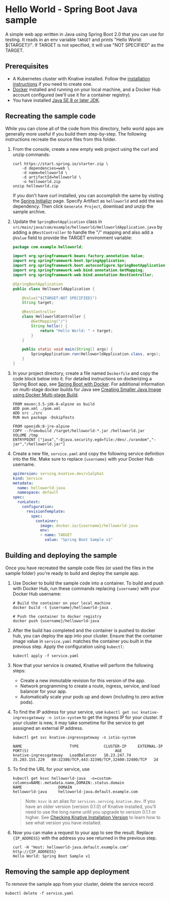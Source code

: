 # Hello World - Spring Boot Java sample

A simple web app written in Java using Spring Boot 2.0 that you can use for testing.
It reads in an env variable `TARGET` and prints "Hello World: ${TARGET}!". If
TARGET is not specified, it will use "NOT SPECIFIED" as the TARGET.

## Prerequisites

* A Kubernetes cluster with Knative installed. Follow the
  [installation instructions](https://github.com/knative/docs/blob/master/install/README.md) if you need
  to create one.
* [Docker](https://www.docker.com) installed and running on your local machine,
  and a Docker Hub account configured (we'll use it for a container registry).
* You have installed [Java SE 8 or later JDK](http://www.oracle.com/technetwork/java/javase/downloads/index.html).

## Recreating the sample code

While you can clone all of the code from this directory, hello world apps are
generally more useful if you build them step-by-step. The following instructions
recreate the source files from this folder.

1. From the console, create a new empty web project using the curl and unzip commands:

    ```shell
    curl https://start.spring.io/starter.zip \
        -d dependencies=web \
        -d name=helloworld \
        -d artifactId=helloworld \
        -o helloworld.zip
    unzip helloworld.zip
    ```

    If you don't have curl installed, you can accomplish the same by visiting the
    [Spring Initializr](https://start.spring.io/) page. Specify Artifact as `helloworld`
    and add the `Web` dependency. Then click `Generate Project`, download and unzip the
    sample archive.

1. Update the `SpringBootApplication` class in
   `src/main/java/com/example/helloworld/HelloworldApplication.java` by adding
   a `@RestController` to handle the "/" mapping and also add a `@Value` field to
   provide the TARGET environment variable:

    ```java
    package com.example.helloworld;

    import org.springframework.beans.factory.annotation.Value;
    import org.springframework.boot.SpringApplication;
    import org.springframework.boot.autoconfigure.SpringBootApplication;
    import org.springframework.web.bind.annotation.GetMapping;
    import org.springframework.web.bind.annotation.RestController;

    @SpringBootApplication
    public class HelloworldApplication {

        @Value("${TARGET:NOT SPECIFIED}")
        String target;

        @RestController
        class HelloworldController {
            @GetMapping("/")
            String hello() {
                return "Hello World: " + target;
            }
        }

        public static void main(String[] args) {
            SpringApplication.run(HelloworldApplication.class, args);
        }
    }
    ```

1. In your project directory, create a file named `Dockerfile` and copy the code
   block below into it. For detailed instructions on dockerizing a Spring Boot app,
   see [Spring Boot with Docker](https://spring.io/guides/gs/spring-boot-docker/).
   For additional information on multi-stage docker builds for Java see
   [Creating Smaller Java Image using Docker Multi-stage Build](http://blog.arungupta.me/smaller-java-image-docker-multi-stage-build/).

    ```docker
    FROM maven:3.5-jdk-8-alpine as build
    ADD pom.xml ./pom.xml
    ADD src ./src
    RUN mvn package -DskipTests

    FROM openjdk:8-jre-alpine
    COPY --from=build /target/helloworld-*.jar /helloworld.jar
    VOLUME /tmp
    ENTRYPOINT ["java","-Djava.security.egd=file:/dev/./urandom","-jar","/helloworld.jar"]
    ```

1. Create a new file, `service.yaml` and copy the following service definition
   into the file. Make sure to replace `{username}` with your Docker Hub username.

    ```yaml
    apiVersion: serving.knative.dev/v1alpha1
    kind: Service
    metadata:
      name: helloworld-java
      namespace: default
    spec:
      runLatest:
        configuration:
          revisionTemplate:
            spec:
              container:
                image: docker.io/{username}/helloworld-java
                env:
                - name: TARGET
                  value: "Spring Boot Sample v1"
    ```

## Building and deploying the sample

Once you have recreated the sample code files (or used the files in the sample
folder) you're ready to build and deploy the sample app.

1. Use Docker to build the sample code into a container. To build and push with
   Docker Hub, run these commands replacing `{username}` with your
   Docker Hub username:

    ```shell
    # Build the container on your local machine
    docker build -t {username}/helloworld-java .

    # Push the container to docker registry
    docker push {username}/helloworld-java
    ```

1. After the build has completed and the container is pushed to docker hub, you
   can deploy the app into your cluster. Ensure that the container image value
   in `service.yaml` matches the container you built in
   the previous step. Apply the configuration using `kubectl`:

    ```shell
    kubectl apply -f service.yaml
    ```

1. Now that your service is created, Knative will perform the following steps:
   * Create a new immutable revision for this version of the app.
   * Network programming to create a route, ingress, service, and load balancer for your app.
   * Automatically scale your pods up and down (including to zero active pods).

1. To find the IP address for your service, use
   `kubectl get svc knative-ingressgateway -n istio-system` to get the ingress IP for your
   cluster. If your cluster is new, it may take sometime for the service to get asssigned
   an external IP address.

    ```shell
    kubectl get svc knative-ingressgateway -n istio-system

    NAME                     TYPE           CLUSTER-IP     EXTERNAL-IP      PORT(S)                                      AGE
    knative-ingressgateway   LoadBalancer   10.23.247.74   35.203.155.229   80:32380/TCP,443:32390/TCP,32400:32400/TCP   2d

    ```

1. To find the URL for your service, use
    ```
    kubectl get ksvc helloworld-java  -o=custom-columns=NAME:.metadata.name,DOMAIN:.status.domain
    NAME                DOMAIN
    helloworld-java     helloworld-java.default.example.com
    ```

    > Note: `ksvc` is an alias for `services.serving.knative.dev`. If you have
      an older version (version 0.1.0) of Knative installed, you'll need to use
      the long name until you upgrade to version 0.1.1 or higher. See
      [Checking Knative Installation Version](../../../install/check-install-version.md)
      to learn how to see what version you have installed.

1. Now you can make a request to your app to see the result. Replace
   `{IP_ADDRESS}` with the address you see returned in the previous step.

    ```shell
    curl -H "Host: helloworld-java.default.example.com" http://{IP_ADDRESS}
    Hello World: Spring Boot Sample v1
    ```

## Removing the sample app deployment

To remove the sample app from your cluster, delete the service record:

```shell
kubectl delete -f service.yaml
```
